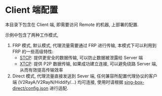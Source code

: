 # Client 端配置

本目录下包含在 Client 端, 即需要访问 Remote 的机器, 上部署的配置.

示例中包含了两种工作模式,

1. FRP 模式, 默认模式, 代理流量需要通过 FRP 进行传输, 本模式下可以利用到 FRP 的一些高级特性:
   - [STCP](https://gofrp.org/zh-cn/docs/features/stcp-sudp/): 提供更安全的数据传输, 可以防止数据被泄露给 Server 端
   - [XTCP](https://gofrp.org/zh-cn/docs/features/xtcp/): 提供 P2P 数据传输, 如果成功建立连接, 可以避免绕路 Server 端, 从而有效提高传输效率
2. Direct 模式, 代理流量直接发送到 Sever 端, 任何兼容所配置代理协议的客户端 (V2RayA/V2RayN/Hiddify/...) 均可连接, 使用时请根据 [sing-box-direct/config.json](sing-box-direct/config.json) 进行适配.
